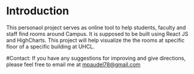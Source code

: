 # Introduction
This personaol project serves as online tool to help students, faculty and staff find rooms around Campus. It is supposed to be built using React JS and HighCharts. This project will help visualize the the rooms at specific floor of a specific building at UHCL.


#Contact:
If you have any suggestions for improving and give directions, please feel free to email me at mpaudel78@gmail.com
